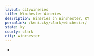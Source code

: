 ```yaml
---
layout: citywineries
title: Winchester Wineries
description: Wineries in Winchester, KY
permalink: /kentucky/clark/winchester/
state: ky
county: clark
city: winchester
---
```

-
